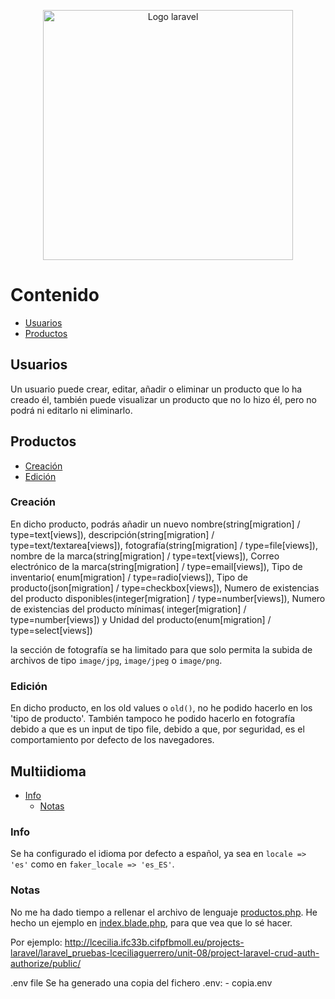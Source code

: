 <p style="text-align:center">
    <a href="https://laravel.com" target="_blank">
        <img src="https://raw.githubusercontent.com/laravel/art/master/logo-lockup/5%20SVG/2%20CMYK/1%20Full%20Color/laravel-logolockup-cmyk-red.svg" 
            width="400" alt="Logo laravel">
    </a>
</p>

# Contenido

- [Usuarios](#usuarios)
- [Productos](#productos)

## Usuarios

Un usuario puede crear, editar, añadir o eliminar un producto que lo ha creado él, también puede visualizar un producto
que no lo hizo él, pero no podrá ni editarlo ni eliminarlo.

## Productos

- [Creación](#creacin)
- [Edición](#edicin)

### Creación

En dicho producto, podrás añadir un nuevo nombre(string[migration] / type=text[views]), descripción(string[migration] /
type=text/textarea[views]), fotografía(string[migration] / type=file[views]), nombre de la marca(string[migration] /
type=text[views]), Correo electrónico de la marca(string[migration] / type=email[views]), Tipo de inventario(
enum[migration] / type=radio[views]), Tipo de producto(json[migration] / type=checkbox[views]), Numero de existencias
del producto disponibles(integer[migration] / type=number[views]), Numero de existencias del producto mínimas(
integer[migration] / type=number[views]) y Unidad del producto(enum[migration] / type=select[views])

la sección de fotografía se ha limitado para que solo permita la subida de archivos de tipo `image/jpg`, `image/jpeg`
o `image/png`.

### Edición
En dicho producto, en los old values o `old()`, no he podido hacerlo en los 'tipo de producto'. También tampoco he
podido hacerlo en fotografía debido a que es un input de tipo file, debido a que, por seguridad, es el comportamiento
por defecto de los navegadores.


## Multiidioma
- [Info](#info)
  - [Notas](#notas)

### Info
Se ha configurado el idioma por defecto a español, ya sea en `locale => 'es'` como en `faker_locale => 'es_ES'`.
### Notas
No me ha dado tiempo a rellenar el archivo de lenguaje [productos.php](resources/lang/es/productos.php).
He hecho un ejemplo en [index.blade.php](resources/views/product/index.blade.php), para que vea que lo sé hacer.

Por ejemplo: http://lcecilia.ifc33b.cifpfbmoll.eu/projects-laravel/laravel_pruebas-lceciliaguerrero/unit-08/project-laravel-crud-auth-authorize/public/

.env file Se ha generado una copia del fichero .env: - copia.env
